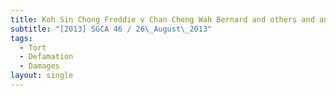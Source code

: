 ```yaml
---
title: Koh Sin Chong Freddie v Chan Cheng Wah Bernard and others and another appeal
subtitle: "[2013] SGCA 46 / 26\_August\_2013"
tags:
  - Tort
  - Defamation
  - Damages
layout: single
---
```


